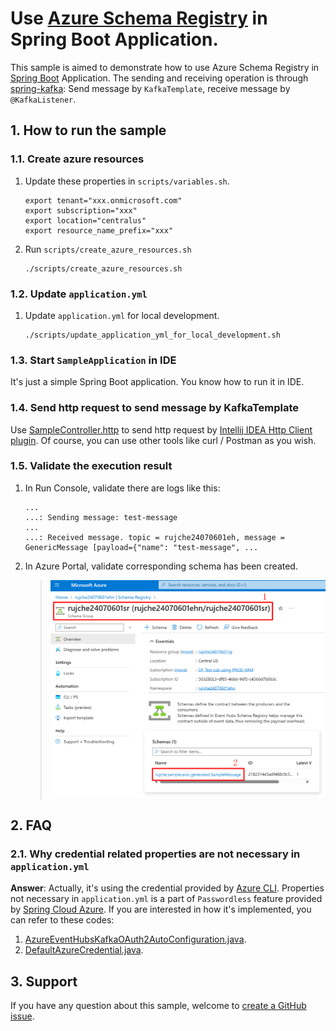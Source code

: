 # Use [Azure Schema Registry](https://learn.microsoft.com/en-us/azure/event-hubs/schema-registry-overview) in Spring Boot Application.

This sample is aimed to demonstrate how to use Azure Schema Registry in [Spring Boot](https://spring.io/projects/spring-boot) Application.
The sending and receiving operation is through [spring-kafka](https://spring.io/projects/spring-kafka): 
Send message by `KafkaTemplate`, receive message by `@KafkaListener`.

## 1. How to run the sample

### 1.1. Create azure resources

1. Update these properties in `scripts/variables.sh`.
    ```shell
    export tenant="xxx.onmicrosoft.com"
    export subscription="xxx"
    export location="centralus"
    export resource_name_prefix="xxx"
    ```

2. Run `scripts/create_azure_resources.sh`
   ```shell
   ./scripts/create_azure_resources.sh
   ```

### 1.2. Update `application.yml`

1. Update `application.yml` for local development.

   ```shell
   ./scripts/update_application_yml_for_local_development.sh
   ```

### 1.3. Start `SampleApplication` in IDE

It's just a simple Spring Boot application. You know how to run it in IDE.

### 1.4. Send http request to send message by KafkaTemplate

Use [SampleController.http](scripts/SampleController.http) to send http request by [Intellij IDEA Http Client plugin](https://www.jetbrains.com/help/idea/http-client-in-product-code-editor.html). 
Of course, you can use other tools like curl / Postman as you wish.

### 1.5. Validate the execution result

1. In Run Console, validate there are logs like this:

   ```text
   ...
   ...: Sending message: test-message
   ...
   ...: Received message. topic = rujche24070601eh, message = GenericMessage [payload={"name": "test-message", ...
   ```

2. In Azure Portal, validate corresponding schema has been created.

   > ![schema-created](./pictures/schema-created.png)

## 2. FAQ

### 2.1. Why credential related properties are not necessary in `application.yml`

**Answer**: Actually, it's using the credential provided by [Azure CLI](https://learn.microsoft.com/en-us/cli/azure/what-is-azure-cli). 
Properties not necessary in `application.yml` is a part of `Passwordless` feature provided by [Spring Cloud Azure](https://aka.ms/spring/docs). 
If you are interested in how it's implemented, you can refer to these codes:
1. [AzureEventHubsKafkaOAuth2AutoConfiguration.java](https://github.com/Azure/azure-sdk-for-java/blob/a747dd7ab8b9ee8cc6e5a449b557b19536654d8b/sdk/spring/spring-cloud-azure-autoconfigure/src/main/java/com/azure/spring/cloud/autoconfigure/kafka/AzureEventHubsKafkaOAuth2AutoConfiguration.java#L26). 
2. [DefaultAzureCredential.java](https://github.com/Azure/azure-sdk-for-java/blob/a747dd7ab8b9ee8cc6e5a449b557b19536654d8b/sdk/identity/azure-identity/src/main/java/com/azure/identity/DefaultAzureCredential.java#L101).

## 3. Support

If you have any question about this sample, welcome to [create a GitHub issue](https://github.com/rujche/samples/issues/new).

